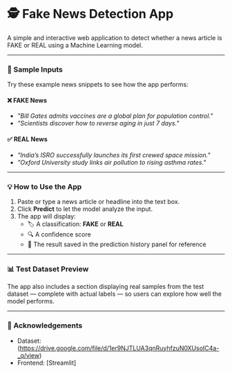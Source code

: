 # 🕵️ Fake News Detection App

A simple and interactive web application to detect whether a news article is FAKE or REAL using a Machine Learning model.

---

### 🧪 Sample Inputs  
Try these example news snippets to see how the app performs:

#### ❌ FAKE News  
- *"Bill Gates admits vaccines are a global plan for population control."*  
- *"Scientists discover how to reverse aging in just 7 days."*

#### ✅ REAL News  
- *"India’s ISRO successfully launches its first crewed space mission."*  
- *"Oxford University study links air pollution to rising asthma rates."*

---

### 💡 How to Use the App  
1. Paste or type a news article or headline into the text box.  
2. Click **Predict** to let the model analyze the input.  
3. The app will display:
   - 🏷️ A classification: **FAKE** or **REAL**
   - 🔍 A confidence score
   - 📜 The result saved in the prediction history panel for reference

---

### 📊 Test Dataset Preview  
The app also includes a section displaying real samples from the test dataset — complete with actual labels — so users can explore how well the model performs.

---

### 🙌 Acknowledgements  
- Dataset: (https://drive.google.com/file/d/1er9NJTLUA3qnRuyhfzuN0XUsoIC4a-_q/view)
- Frontend: [Streamlit]
